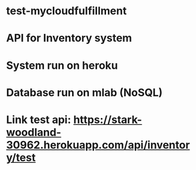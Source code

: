 # test-mycloudfulfillment

# API for Inventory system
# System run on heroku
# Database run on mlab (NoSQL)

# Link test api: https://stark-woodland-30962.herokuapp.com/api/inventory/test
